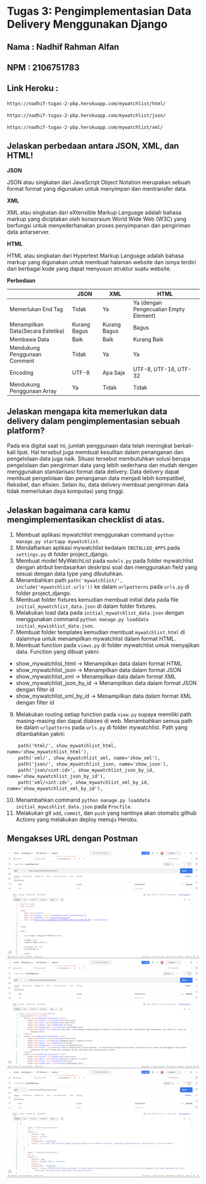 # Tugas 3: Pengimplementasian Data Delivery Menggunakan Django

## Nama         : Nadhif Rahman Alfan

## NPM          : 2106751783

## Link Heroku  : 
`https://nadhif-tugas-2-pbp.herokuapp.com/mywatchlist/html/`

`https://nadhif-tugas-2-pbp.herokuapp.com/mywatchlist/json/`

`https://nadhif-tugas-2-pbp.herokuapp.com/mywatchlist/xml/`

## Jelaskan perbedaan antara JSON, XML, dan HTML!
**JSON**

JSON atau singkatan dari JavaScript Object Notation merupakan sebuah format format yang digunakan untuk menyimpan dan mentransfer data.

**XML**

XML atau singkatan dari eXtensible Markup Language adalah bahasa markup yang diciptakan oleh konsorsium World Wide Web (W3C) yang berfungsi untuk menyederhanakan proses penyimpanan dan pengiriman data antarserver.

**HTML**

HTML atau singkatan dari Hypertext Markup Language adalah bahasa markup yang digunakan untuk membuat halaman website dan isinya terdiri dari berbagai kode yang dapat menyusun struktur suatu website.

**Perbedaan**

| | JSON | XML | HTML |
|---|---|---|---|
|Memerlukan End Tag| Tidak | Ya | Ya (dengan Pengecualian Empty Element) |
|Menampilkan Data(Secara Estetika)| Kurang Bagus | Kurang Bagus | Bagus |
|Membawa Data| Baik | Baik | Kurang Baik |
|Mendukung Penggunaan Comment| Tidak | Ya | Ya |
|Encoding| UTF-8 | Apa Saja | UTF-8, UTF-16, UTF-32 |
|Mendukung Penggunaan Array | Ya | Tidak | Tidak |

## Jelaskan mengapa kita memerlukan data delivery dalam pengimplementasian sebuah platform?
Pada era digital saat ini, jumlah penggunaan data telah meningkat berkali-kali lipat. Hal tersebut juga membuat kesulitan dalam penanganan dan pengelolaan data juga naik. Situasi tersebut membutuhkan solusi berupa pengelolaan dan pengiriman data yang lebih sederhana dan mudah dengan menggunakan standarisasi format data delivery. Data delivery dapat membuat pengelolaan dan penanganan data menjadi lebih kompatibel, fleksibel, dan efisien. Selain itu, data delivery membuat pengiriman data tidak memerlukan daya komputasi yang tinggi.

## Jelaskan bagaimana cara kamu mengimplementasikan checklist di atas.
1. Membuat aplikasi mywatchlist menggunakan command `python manage.py startapp mywatchlist`.
2. Mendaftarkan aplikasi mywatchlist kedalam `INSTALLED_APPS` pada `settings.py` di folder project_django.
3. Membuat model MyWatchList pada `models.py` pada folder mywatchlist dengan atribut berdasarkan deskripsi soal dan menggunakan field yang sesuai dengan data type yang dibutuhkan.
4. Menambahkan path `path('mywatchlist/', include('mywatchlist.urls'))` ke dalam `urlpatterns` pada `urls.py` di folder project_django.
5. Membuat folder fixtures kemudian membuat initial data pada file `initial_mywatchlist_data.json` di dalam folder fixtures.
6. Melakukan load data pada `initial_mywatchlist_data.json` dengan menggunakan command `python manage.py loaddata initial_mywishlist_data.json`.
7. Membuat folder templates kemudian membuat `mywatchlist.html` di dalamnya untuk menampilkan mywatchlist dalam format HTML.
8. Membuat function pada `views.py` di folder mywatchlist untuk menyajikan data. Function yang dibuat yakni:
- show_mywatchlist_html &rarr; Menampilkan data dalam format HTML
- show_mywatchlist_json &rarr; Menampilkan data dalam format JSON
- show_mywatchlist_xml &rarr; Menampilkan data dalam format XML
- show_mywatchlist_json_by_id &rarr; Menampilkan data dalam format JSON dengan filter id
- show_mywatchlist_xml_by_id &rarr; Menampilkan data dalam format XML dengan filter id
9. Melakukan routing setiap function pada `view.py` supaya memiliki path masing-masing dan dapat diakses di web. Menambahkan semua path ke dalam `urlpatterns` pada `urls.py` di folder mywatchlist. Path yang ditambahkan yakni:
```
    path('html/', show_mywatchlist_html, name='show_mywatchlist_html'),
    path('xml/', show_mywatchlist_xml, name='show_xml'),
    path('json/', show_mywatchlist_json, name='show_json'),
    path('json/<int:id>', show_mywatchlist_json_by_id, name='show_mywatchlist_json_by_id'),
    path('xml/<int:id>', show_mywatchlist_xml_by_id, name='show_mywatchlist_xml_by_id'),
```
10. Menambahkan command `python manage.py loaddata initial_mywishlist_data.json` pada `Procfile`.
11. Melakukan git `add`, `commit`, dan `push` yang nantinya akan otomatis github Actions yang melakukan deploy menuju Heroku.

## Mengakses URL dengan Postman
![postman_html](https://raw.githubusercontent.com/nadhifralfan/tugas-2-pbp/main/mywatchlist/postman_html.png)
![postman_xml](https://raw.githubusercontent.com/nadhifralfan/tugas-2-pbp/main/mywatchlist/postman_xml.png)
![postman_json](https://raw.githubusercontent.com/nadhifralfan/tugas-2-pbp/main/mywatchlist/postman_json.png)
